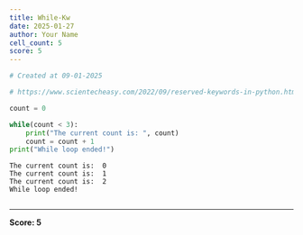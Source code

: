 ```yaml
---
title: While-Kw
date: 2025-01-27
author: Your Name
cell_count: 5
score: 5
---
```


```python
# Created at 09-01-2025
```


```python
# https://www.scientecheasy.com/2022/09/reserved-keywords-in-python.html/
```


```python
count = 0
```


```python
while(count < 3):
    print("The current count is: ", count)
    count = count + 1
print("While loop ended!")
```

    The current count is:  0
    The current count is:  1
    The current count is:  2
    While loop ended!



```python

```


---
**Score: 5**
